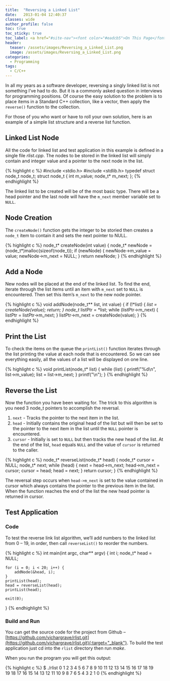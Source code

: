 ```yaml
---
title:  "Reversing a Linked List"
date:   2013-01-04 12:40:37
classes: wide
author_profile: false
toc: true
toc_sticky: true
toc_label: <a href="#site-nav"><font color="#eadcb5">On This Page</font></a>
header:
  teaser: /assets/images/Reversing_a_Linked_List.png
  image: /assets/images/Reversing_a_Linked_List.png
categories: 
  - Programming
tags: 
  - C/C++
---
```

In all my years as a software developer, reversing a singly linked list is not something I’ve had to do. But it is a commonly asked question in interviews for programming positions. Of course the easy solution to the problem is to place items in a Standard C++ collection, like a vector, then apply the `reverse()` function to the collection.

For those of you who want or have to roll your own solution, here is an example of a simple list structure and a reverse list function.

## Linked List Node

All the code for linked list and test application in this example is defined in a single file *rlist.cpp*. The nodes to be stored in the linked list will simply contain and integer value and a pointer to the next node in the list.

{% highlight c %}
#include <stdio.h>
#include <stdlib.h>
typedef struct node_t node_t;
struct node_t
{
    int     m_value;
    node_t* m_next;
};
{% endhighlight %}

The linked list to be created will be of the most basic type. There will be a head pointer and the last node will have the `m_next` member variable set to `NULL`.

## Node Creation

The `createNode()` function gets the integer to be storied then creates a `node_t` item to contain it and sets the next pointer to NULL.

{% highlight c %}
node_t* createNode(int value)
{
    node_t* newNode = (node_t*)malloc(sizeof(node_t));
    if (newNode)
    {
        newNode->m_value = value;
        newNode->m_next = NULL;
    }
    return newNode;
}
{% endhighlight %}

## Add a Node

New nodes will be placed at the end of the linked list.  To find the end, iterate through the list items until an item with `m_next` set to `NULL` is encountered. Then set this item’s `m_next` to the new node pointer.

{% highlight c %}
void addNode(node_t** list, int value)
{
    if (!*list)
    {
        *list = createNode(value);
        return;
    }
    node_t* listPtr = *list;
    while (listPtr->m_next)
    {
        listPtr = listPtr->m_next;
    }
    listPtr->m_next = createNode(value);
}
{% endhighlight %}

## Print the List

To check the items on the queue the `printList()` function iterates through the list printing the value at each node that is encountered. So we can see everything easily, all the values of a list will be displayed on one line.

{% highlight c %}
void printList(node_t* list)
{
    while (list)
    {
        printf("%d\n", list->m_value);
        list = list->m_next;
    }
    printf("\n");
}
{% endhighlight %}

## Reverse the List

Now the function you have been waiting for. The trick to this algorithm is you need 3 node_t pointers to accomplish the reversal.

1. `next` - Tracks the pointer to the next item in the list.
2. `head` - Initially contains the original head of the list but will then be set to the pointer to the next item in the list until the `NULL` pointer is encountered.
3. `cursor` - Initially is set to `NULL` but then tracks the new head of the list. At the end of the list, `head` equals `NULL` and the value of `cursor` is returned to the caller.

{% highlight c %}
node_t* reverseList(node_t* head)
{
    node_t* cursor = NULL;
    node_t* next;
    while (head)
    {
        next = head->m_next;
        head->m_next = cursor;
        cursor = head;
        head = next;
    }
    return cursor;
}
{% endhighlight %}

The reversal step occurs when `head->m_next` is set to the value contained in cursor which always contains the pointer to the previous item in the list. When the function reaches the end of the list the new head pointer is returned in cursor.

## Test Application

### Code

To test the reverse link list algorithm, we’ll add numbers to the linked list from 0 – 19, in order, then call `reverseList()` to reorder the numbers.

{% highlight c %}
int main(int argc, char** argv)
{
    int i;
    node_t* head = NULL;

    for (i = 0; i < 20; i++) {
        addNode(&head, i);
    }
    printList(head);
    head = reverseList(head);
    printList(head);

    exit(0);
}
{% endhighlight %}

### Build and Run

You can get the source code for the project from Github – [https://github.com/vichargrave/rlist.git](https://github.com/vichargrave/rlist.git){:target="_blank"}. To build the test application just cd into the `rlist` directory then run *make*.

When you run the program you will get this output:

{% highlight c %}
$ ./rlist
0  1  2  3  4  5  6  7  8  9  10  11  12  13  14  15  16  17  18  19  
19  18  17  16  15  14  13  12  11  10  9  8  7  6  5  4  3  2  1  0
{% endhighlight %}
